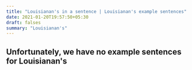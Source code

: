 ```yaml
---
title: "Louisianan's in a sentence | Louisianan's example sentences"
date: 2021-01-20T19:57:50+05:30
draft: falses
summary: "Louisianan's"
---
```

## Unfortunately, we have no example sentences for Louisianan's                 
